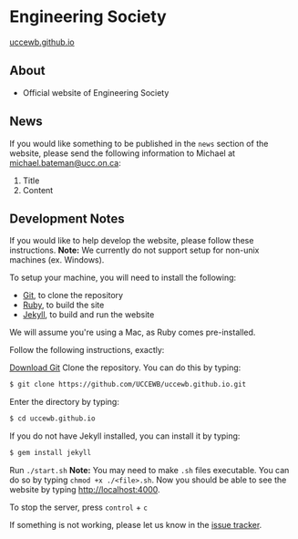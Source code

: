 # Engineering Society
[uccewb.github.io](uccewb.github.io)

## About
* Official website of Engineering Society

## News
If you would like something to be published in the `news` section of the website, please send the following information to Michael at [michael.bateman@ucc.on.ca](mailto:michael.bateman@ucc.on.ca):

1. Title
2. Content

## Development Notes
If you would like to help develop the website, please follow these instructions.
__Note:__ We currently do not support setup for non-unix machines (ex. Windows).

To setup your machine, you will need to install the following:
* [Git](https://git-scm.com), to clone the repository
* [Ruby](https://www.ruby-lang.org/en/), to build the site
* [Jekyll](https://jekyllrb.com), to build and run the website

We will assume you're using a Mac, as Ruby comes pre-installed.

Follow the following instructions, exactly:

[Download Git](https://git-scm.com/download/)
Clone the repository.  You can do this by typing:
```bash
$ git clone https://github.com/UCCEWB/uccewb.github.io.git
```
Enter the directory by typing:
```bash
$ cd uccewb.github.io
```
If you do not have Jekyll installed, you can install it by typing:
```bash
$ gem install jekyll
```
Run `./start.sh`
__Note:__ You may need to make `.sh` files executable.  You can do so by typing `chmod +x ./<file>.sh`.
Now you should be able to see the website by typing [http://localhost:4000](http://localhost:4000).

To stop the server, press `control` + `c`

If something is not working, please let us know in the [issue tracker](https://github.com/UCCEWB/uccewb.github.io/issues).
